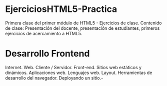 # EjerciciosHTML5-Practica
Primera clase del primer módulo de HTML5 - Ejercicios de clase.
Contenido de clase: Presentación del docente, presentación de estudiantes, primeros ejercicios de acercamiento a HTML5.
# Desarrollo Frontend #
 Internet.
 Web.
 Cliente / Servidor.
 Front-end.
 Sitios web estáticos y dinámicos.
 Aplicaciones web.
 Lenguajes web.
 Layout.
 Herramientas de desarrollo del navegador.
 Deployando un sitio.-